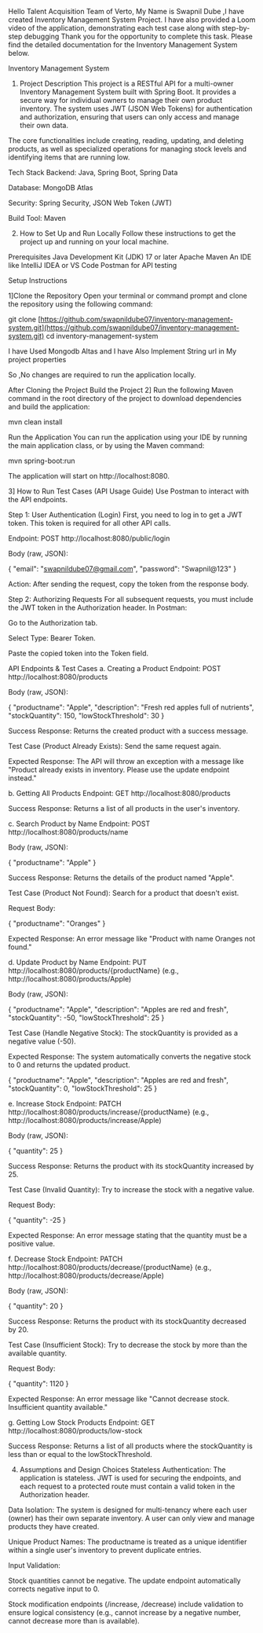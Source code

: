 Hello Talent Acquisition Team of Verto,
My Name is Swapnil Dube ,I have created Inventory Management System Project.
I have also provided a Loom video of the application, demonstrating each test case along with step-by-step debugging
Thank you for the opportunity to complete this task. Please find the detailed documentation for the Inventory Management System below.

Inventory Management System
1. Project Description
This project is a RESTful API for a multi-owner Inventory Management System built with Spring Boot. It provides a secure way for individual owners to manage their own product inventory. The system uses JWT (JSON Web Tokens) for authentication and authorization, ensuring that users can only access and manage their own data.

The core functionalities include creating, reading, updating, and deleting products, as well as specialized operations for managing stock levels and identifying items that are running low.

Tech Stack
Backend: Java, Spring Boot, Spring Data

Database: MongoDB Atlas

Security: Spring Security, JSON Web Token (JWT)

Build Tool: Maven

2. How to Set Up and Run Locally
Follow these instructions to get the project up and running on your local machine.

Prerequisites
Java Development Kit (JDK) 17 or later
Apache Maven
An IDE like IntelliJ IDEA or VS Code
Postman for API testing


Setup Instructions

1]Clone the Repository
Open your terminal or command prompt and clone the repository using the following command:

git clone [https://github.com/swapnildube07/inventory-management-system.git](https://github.com/swapnildube07/inventory-management-system.git)
cd inventory-management-system



I have Used Mongodb Altas and I have Also Implement String url in My project properties

So ,No changes are required to run the application locally.



After Cloning the Project
Build the Project
2] Run the following Maven command in the root directory of the project to download dependencies and build the application:

mvn clean install

Run the Application
You can run the application using your IDE by running the main application class, or by using the Maven command:

mvn spring-boot:run

The application will start on http://localhost:8080.

3] How to Run Test Cases (API Usage Guide)
Use Postman to interact with the API endpoints.

Step 1: User Authentication (Login)
First, you need to log in to get a JWT token. This token is required for all other API calls.

Endpoint: POST http://localhost:8080/public/login

Body (raw, JSON):

{
  "email": "swapnildube07@gmail.com",
  "password": "Swapnil@123"
}

Action: After sending the request, copy the token from the response body.

Step 2: Authorizing Requests
For all subsequent requests, you must include the JWT token in the Authorization header. In Postman:

Go to the Authorization tab.

Select Type: Bearer Token.

Paste the copied token into the Token field.

API Endpoints & Test Cases
a. Creating a Product
Endpoint: POST http://localhost:8080/products

Body (raw, JSON):

{
  "productname": "Apple",
  "description": "Fresh red apples full of nutrients",
  "stockQuantity": 150,
  "lowStockThreshold": 30
}

Success Response: Returns the created product with a success message.

Test Case (Product Already Exists): Send the same request again.

Expected Response: The API will throw an exception with a message like "Product already exists in inventory. Please use the update endpoint instead."

b. Getting All Products
Endpoint: GET http://localhost:8080/products

Success Response: Returns a list of all products in the user's inventory.

c. Search Product by Name
Endpoint: POST http://localhost:8080/products/name

Body (raw, JSON):

{
  "productname": "Apple"
}

Success Response: Returns the details of the product named "Apple".

Test Case (Product Not Found): Search for a product that doesn't exist.

Request Body:

{
  "productname": "Oranges"
}

Expected Response: An error message like "Product with name Oranges not found."

d. Update Product by Name
Endpoint: PUT http://localhost:8080/products/{productName} (e.g., http://localhost:8080/products/Apple)

Body (raw, JSON):

{
  "productname": "Apple",
  "description": "Apples are red and fresh",
  "stockQuantity": -50,
  "lowStockThreshold": 25
}

Test Case (Handle Negative Stock): The stockQuantity is provided as a negative value (-50).

Expected Response: The system automatically converts the negative stock to 0 and returns the updated product.

{
  "productname": "Apple",
  "description": "Apples are red and fresh",
  "stockQuantity": 0,
  "lowStockThreshold": 25
}

e. Increase Stock
Endpoint: PATCH http://localhost:8080/products/increase/{productName} (e.g., http://localhost:8080/products/increase/Apple)

Body (raw, JSON):

{
  "quantity": 25
}

Success Response: Returns the product with its stockQuantity increased by 25.

Test Case (Invalid Quantity): Try to increase the stock with a negative value.

Request Body:

{
  "quantity": -25
}

Expected Response: An error message stating that the quantity must be a positive value.

f. Decrease Stock
Endpoint: PATCH http://localhost:8080/products/decrease/{productName} (e.g., http://localhost:8080/products/decrease/Apple)

Body (raw, JSON):

{
  "quantity": 20
}

Success Response: Returns the product with its stockQuantity decreased by 20.

Test Case (Insufficient Stock): Try to decrease the stock by more than the available quantity.

Request Body:

{
  "quantity": 1120
}

Expected Response: An error message like "Cannot decrease stock. Insufficient quantity available."

g. Getting Low Stock Products
Endpoint: GET http://localhost:8080/products/low-stock

Success Response: Returns a list of all products where the stockQuantity is less than or equal to the lowStockThreshold.

4. Assumptions and Design Choices
Stateless Authentication: The application is stateless. JWT is used for securing the endpoints, and each request to a protected route must contain a valid token in the Authorization header.

Data Isolation: The system is designed for multi-tenancy where each user (owner) has their own separate inventory. A user can only view and manage products they have created.

Unique Product Names: The productname is treated as a unique identifier within a single user's inventory to prevent duplicate entries.

Input Validation:

Stock quantities cannot be negative. The update endpoint automatically corrects negative input to 0.

Stock modification endpoints (/increase, /decrease) include validation to ensure logical consistency (e.g., cannot increase by a negative number, cannot decrease more than is available).
